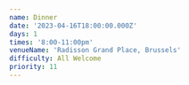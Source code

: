 ```yaml
---
name: Dinner
date: '2023-04-16T18:00:00.000Z'
days: 1
times: '8:00-11:00pm'
venueName: 'Radisson Grand Place, Brussels'
difficulty: All Welcome
priority: 11
---
```








